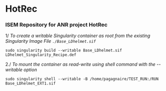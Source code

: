 # HotRec
### ISEM Repository for ANR project HotRec

1/ *To create a writable Singularity container as root from the existing Singularity Image File `./Base_LDhelmet.sif`*

`sudo singularity build --writable Base_LDhelmet.sif LDhelmet_Singularity_Recipe.def`

2./ *To mount the container as read-write using shell command with the --writable option*

`sudo singularity shell --writable -B /home/pagagnaire/TEST_RUN:/RUN Base_LDhelmet_EXT1.sif`

